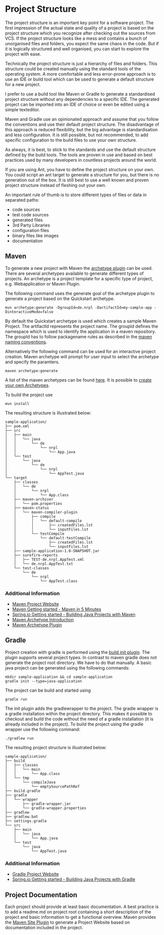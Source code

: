 Project Structure
=================
The project structure is an important key point for a software project.
The first impression of the actual state and quality of a project is based on the project structure
which you recognize after checking out the sources from VCS.
If the project structure looks like a mess and contains a bunch of unorganised files and folders,
you expect the same chaos in the code.
But if it is logically structured and well organised, you can start to explore the project with ease.

Technically the project structure is just a hierarchy of files and folders.
This structure could be created manually using the standard tools of the operating system.
A more comfortable and less error-prone approach is to use an IDE or build tool which can be used to generate a default structure for a new project.

I prefer to use a build tool like Maven or Gradle to generate a standardised project structure without any dependencies to a specific IDE.
The generated project can be imported into an IDE of choice or even be edited using a simple texteditor.

Maven and Gradle use an opinionated approach and assume that you follow the conventions and use their default project structure.
The disadvantage of this approach is reduced flexibility, but the big advantage is standardisation and less configuration.
It is still possible, but not recommended, to add specific configuration to the build files to use your own structure.

As always, it is best, to stick to the standards and use the default structure defined by the build tools.
The tools are proven in use and based on best practices used by many developers in countless projects around the world.

If you are using Ant, you have to define the project structure on your own.
You could script an ant target to generate a structure for you, but there is no generation out of the box.
It is still best to use a well known and proven project structure instead of fleshing out your own.

An important rule of thumb is to store different types of files or data in separated paths:
- code sources
- test code sources
- generated files
- 3rd Party Libraries
- configuration files
- binary files like images
- documentation

Maven
-----
To generate a new project with Maven the [archetype plugin](https://maven.apache.org/archetypes/index.html) can be used.
There are several archetypes available to generate different types of projects.
An archetype is a project template for a specific type of project, e.g. Webapplication or Maven Plugin.

The following command uses the generate goal of the archetype plugin to generate a project based on the Quickstart archetype.
```
mvn archetype:generate -DgroupId=de.nrpl -DartifactId=my-sample-app -DinteractiveMode=false
```

By default the Quickstart archetype is used which creates a sample Maven Project.
The artifactId represents the project name.
The groupId defines the namespace which is used to identify the application in a maven repository.
The groupId has to follow packagename rules as described in the [maven naming conventions](https://maven.apache.org/guides/mini/guide-naming-conventions.html).

Alternatively the following command can be used for an interactive project creation.
Maven archetype will prompt for user input to select the archetype and specify the paramters.
```
maven archetype:generate
```
A list of the maven archetypes can be found [here](http://maven.apache.org/archetypes/).
It is possible to [create your own Archetypes](https://maven.apache.org/guides/mini/guide-creating-archetypes.html).

To build the project use
```
mvn install
```

The resulting structure is illustrated below:
```
sample-application/
├── pom.xml
├── src
│   ├── main
│   │   └── java
│   │       └── de
│   │           └── nrpl
│   │               └── App.java
│   └── test
│       └── java
│           └── de
│               └── nrpl
│                   └── AppTest.java
└── target
    ├── classes
    │   └── de
    │       └── nrpl
    │           └── App.class
    ├── maven-archiver
    │   └── pom.properties
    ├── maven-status
    │   └── maven-compiler-plugin
    │       ├── compile
    │       │   └── default-compile
    │       │       ├── createdFiles.lst
    │       │       └── inputFiles.lst
    │       └── testCompile
    │           └── default-testCompile
    │               ├── createdFiles.lst
    │               └── inputFiles.lst
    ├── sample-application-1.0-SNAPSHOT.jar
    ├── surefire-reports
    │   ├── TEST-de.nrpl.AppTest.xml
    │   └── de.nrpl.AppTest.txt
    └── test-classes
        └── de
            └── nrpl
                └── AppTest.class
```

### Additional Information
- [Maven Project Website](http://maven.apache.org/)
- [Maven Getting started - Maven in 5 Minutes](https://maven.apache.org/guides/getting-started/maven-in-five-minutes.html)
- [Spring.io Getting started - Building Java Projects with Maven](https://spring.io/guides/gs/maven/)
- [Maven Archetype Introduction](https://maven.apache.org/archetype/index.html)
- [Maven Archetype Plugin](https://maven.apache.org/archetype/maven-archetype-plugin/index.html)


Gradle
------
Project creation with gradle is performed using the [build init plugin](https://docs.gradle.org/current/userguide/build_init_plugin.html).
The plugin supports several project types.
In contrast to maven gradle does not generate the project root directory.
We have to do that manually.
A basic java project can be generated using the following commands:
```
mkdir sample-application && cd sample-application
gradle init --type=java-application
```

The project can be build and started using
```
gradle run
```

The init plugin adds the gradlewrapper to the project.
The gradle wrapper is a gradle installation within the project directory.
This makes it possible to checkout and build the code without the need of a gradle installation (it is already included in the project).
To build the project using the gradle wrapper use the following command:
```
./gradlew run
```

The resulting project structure is illustrated below:
```
sample-application/
├── build
│   ├── classes
│   │   └── main
│   │       └── App.class
│   └── tmp
│       └── compileJava
│           └── emptySourcePathRef
├── build.gradle
├── gradle
│   └── wrapper
│       ├── gradle-wrapper.jar
│       └── gradle-wrapper.properties
├── gradlew
├── gradlew.bat
├── settings.gradle
└── src
    ├── main
    │   └── java
    │       └── App.java
    └── test
        └── java
            └── AppTest.java
```

### Additional Information
- [Gradle Project Website](https://gradle.org/)
- [Spring.io Getting started - Building Java Projects with Gradle](https://spring.io/guides/gs/gradle/)


Project Documentation
---------------------
Each project should provide at least basic documentation.
A best practice is to add a readme.md on project root containing a short description of the project and basic information to get a functional overview.
Maven provides the [Maven Site Plugin](https://maven.apache.org/plugins/maven-site-plugin/) to generate a Project Website based on documentation included in the project.
